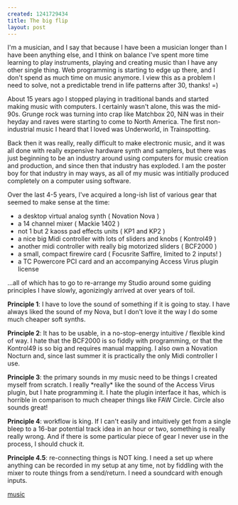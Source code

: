 ```yaml
--- 
created: 1241729434
title: The big flip
layout: post
---
```

<p>I'm a musician, and I say that because I have been a musician longer than I have been anything else, and I think on balance I've spent more time learning to play instruments, playing and creating music than I have any other single thing. Web programming is starting to edge up there, and I don't spend as much time on music anymore. I view this as a problem I need to solve, not a predictable trend in life patterns after 30, thanks! =)</p>
<p>About 15 years ago I stopped playing in traditional bands and started making music with computers. I certainly wasn't alone, this was the mid-90s. Grunge rock was turning into crap like Matchbox 20, NiN was in their heyday and raves were starting to come to North America. The first non-industrial music I heard that I loved was Underworld, in Trainspotting.</p>
<p>Back then it was really, really difficult to make electronic music, and it was all done with really expensive hardware synth and samplers, but there was just beginning to be an industry around using computers for music creation and production, and since then that industry has exploded. I am the poster boy for that industry in may ways, as all of my music was intitially produced completely on a computer using software.</p>
<p>Over the last 4-5 years, I've acquired a long-ish list of various gear that seemed to make sense at the time:</p>
<ul>
  <li>a desktop virtual analog synth ( Novation Nova )</li>

  <li>a 14 channel mixer ( Mackie 1402 )</li>

  <li>not 1 but 2 kaoss pad effects units ( KP1 and KP2 )</li>

  <li>a nice big Midi controller with lots of sliders and knobs ( Kontrol49 )</li>

  <li>another midi controller with really big motorized sliders ( BCF2000 )</li>

  <li>a small, compact firewire card ( Focusrite Saffire, limited to 2 inputs! )</li>

  <li>a TC Powercore PCI card and an accompanying Access Virus plugin license</li>
</ul>
<p>...all of which has to go to re-arrange my Studio around some guiding principles I have slowly, agonizingly arrived at over years of toil.</p>
<p><strong>Principle 1</strong>: I have to love the sound of something if it is going to stay. I have always liked the sound of my Nova, but I don't love it the way I do some much cheaper soft synths.</p>
<p><strong>Principle 2</strong>: It has to be usable, in a no-stop-energy intuitive / flexible kind of way. I hate that the BCF2000 is so fiddly with programming, or that the Kontrol49 is so big and requires manual mapping. I also own a Novation Nocturn and, since last summer it is practically the only Midi controller I use.</p>
<p><strong>Principle 3</strong>: the primary sounds in my music need to be things I created myself from scratch. I really *really* like the sound of the Access Virus plugin, but I hate programming it. I hate the plugin interface it has, which is horrible in comparison to much cheaper things like FAW Circle. Circle also sounds great!</p>
<p><strong>Principle 4</strong>: workflow is king. If I can't easily and intuitively get from a single bleep to a 16-bar potential track idea in an hour or two, something is really really wrong. And if there is some particular piece of gear I never use in the process, I should chuck it.</p>
<p><strong>Principle 4.5</strong>: re-connecting things is NOT king. I need a set up where anything can be recorded in my setup at any time, not by fiddling with the mixer to route things from a send/return. I need a soundcard with enough inputs.</p>

<div class="posttagsblock"><a href="http://technorati.com/tag/music" rel="tag">music</a></div>
